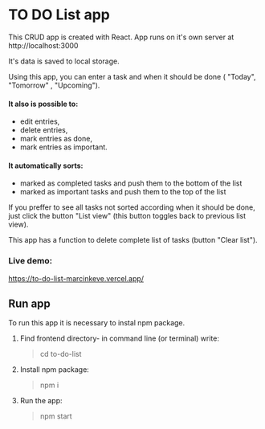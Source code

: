 # TO DO List app

This CRUD app is created with React.
App runs on it's own server at http://localhost:3000

It's data is saved to local storage.

Using this app, you can enter a task and when it should be done ( "Today", "Tomorrow" , "Upcoming").

#### It also is possible to:

- edit entries,
- delete entries,
- mark entries as done,
- mark entries as important.

#### It automatically sorts:

- marked as completed tasks and push them to the bottom of the list
- marked as important tasks and push them to the top of the list

If you preffer to see all tasks not sorted according when it should be done, just click the button "List view" (this button toggles back to previous list view).

This app has a function to delete complete list of tasks (button "Clear list").

### Live demo:
https://to-do-list-marcinkeve.vercel.app/


## Run app

To run this app it is necessary to instal npm package.

1. Find frontend directory- in command line (or terminal) write:

   > cd to-do-list

2. Install npm package:

   > npm i

3. Run the app:

   > npm start